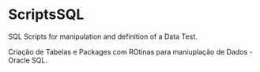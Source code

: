 # ScriptsSQL
SQL Scripts for manipulation and definition of a Data Test.

Criação de Tabelas e Packages com ROtinas para maniuplação de Dados - Oracle SQL.
